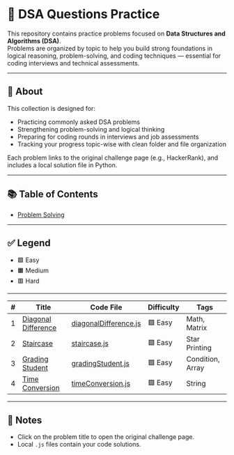 # 🧠 DSA Questions Practice

This repository contains practice problems focused on **Data Structures and Algorithms (DSA)**.  
Problems are organized by topic to help you build strong foundations in logical reasoning, problem-solving, and coding techniques — essential for coding interviews and technical assessments.

---

## 📌 About

This collection is designed for:

- Practicing commonly asked DSA problems 
- Strengthening problem-solving and logical thinking
- Preparing for coding rounds in interviews and job assessments
- Tracking your progress topic-wise with clean folder and file organization

Each problem links to the original challenge page (e.g., HackerRank), and includes a local solution file in Python.

---

## 📚 Table of Contents

- [Problem Solving](./ProblemSolving)
<!-- Add more sections as needed -->

---

## ✅ Legend

- 🟩 Easy
- 🟧 Medium
- 🟥 Hard

---
| #   | Title                    | Code File              | Difficulty | Tags           |
|-----|--------------------------|------------------------|------------|----------------|
| 1   | [Diagonal Difference](https://www.hackerrank.com/challenges/diagonal-difference/problem)  | [diagonalDifference.js](./ProblemSolving/diagonalDifference.js) | 🟩 Easy     | Math, Matrix   |
| 2   | [Staircase](https://www.hackerrank.com/challenges/staircase/problem) | [staircase.js](./ProblemSolving/staircase.js) | 🟩 Easy | Star Printing |
| 3   | [Grading Student](https://www.hackerrank.com/challenges/grading/problem) | [gradingStudent.js](./ProblemSolving/gradingStudents.js) | 🟩 Easy | Condition, Array |
| 4   | [Time Conversion](https://www.hackerrank.com/challenges/one-month-preparation-kit-time-conversion/problem) | [timeConversion.js](./ProblemSolving/timeConversion.js) | 🟩 Easy | String |
--- 


## 📌 Notes

- Click on the problem title to open the original challenge page.
- Local `.js` files contain your code solutions.